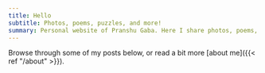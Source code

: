 ```yaml
---
title: Hello
subtitle: Photos, poems, puzzles, and more!
summary: Personal website of Pranshu Gaba. Here I share photos, poems, puzzles, and more!
---
```


Browse through some of my posts below, or read a bit more [about me]({{< ref "/about" >}}).
